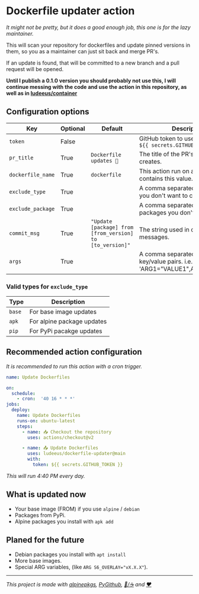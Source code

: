 # Dockerfile updater action

_It might not be pretty, but it does a good enough job, this one is for the lazy maintainer._

This will scan your repository for dockerfiles and update pinned versions in them, so you as a maintainer can just sit back and merge PR's.

If an update is found, that will be committed to a new branch and a pull request will be opened.

**Until I publish a 0.1.0 version you should probably not use this, I will continue messing with the code and use the action in this repository, as well as in [ludeeus/container](https://github.com/ludeeus/container)**


## Configuration options

Key | Optional | Default | Description
-- | -- | -- | --
`token` | False |  | GitHub token to use in the action `${{ secrets.GITHUB_TOKEN }}`
`pr_title` | True | `Dockerfile updates 🎉` | The title of the PR's this action creates.
`dockerfile_name` | True | `dockerfile` | This action run on all files that contains this value.
`exclude_type` | True |  | A comma separated string of types you don't want to check
`exclude_package` | True | | A comma separated string of packages you don't want to check
`commit_msg` | True | `"Update [package] from [from_version] to [to_version]"` | The string used in commit messages.
`args` | True | | A comma separated string of ARG key/value pairs. i.e. 'ARG1="VALUE1",ARG2="VALUE2'

### Valid types for `exclude_type`

Type | Description
-- | --
`base` | For base image updates
`apk` | For alpine package updates
`pip` | For PyPi pacakge updates

## Recommended action configuration

_It is recommended to run this action with a cron trigger._

```yaml
name: Update Dockerfiles

on:
  schedule:
    - cron:  '40 16 * * *'
jobs:
  deploy:
    name: Update Dockerfiles
    runs-on: ubuntu-latest
    steps:
      - name: 📥 Checkout the repository
        uses: actions/checkout@v2

      - name: 📤 Update Dockerfiles
        uses: ludeeus/dockerfile-updater@main
        with:
          token: ${{ secrets.GITHUB_TOKEN }}
```

_This will run 4:40 PM every day._

## What is updated now

- Your base image (FROM) if you use `alpine` / `debian`
- Packages from PyPi.
- Alpine packages you install with `apk add`

## Planed for the future

- Debian packages you install with `apt install`
- More base images.
- Special ARG variables, (like `ARG S6_OVERLAY="vX.X.X"`).

***

_This project is made with [alpinepkgs](https://pypi.org/project/alpinepkgs), [PyGithub](https://pypi.org/project/PyGithub), [🍺/☕️](https://www.buymeacoffee.com/ludeeus) and [❤️](https://github.com/sponsors/ludeeus)_